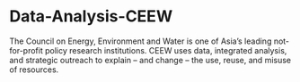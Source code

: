 # Data-Analysis-CEEW
The Council on Energy, Environment and Water is one of Asia’s leading not-for-profit policy research institutions. CEEW uses data, integrated analysis, and strategic outreach to explain – and change – the use, reuse, and misuse of resources.
